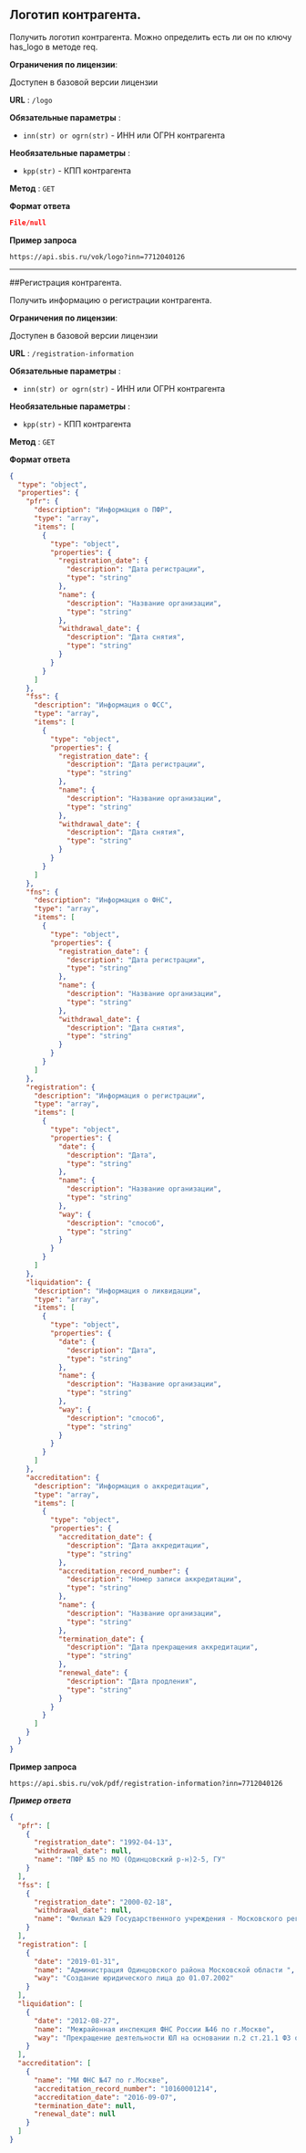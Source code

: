 ## Логотип контрагента.

Получить логотип контрагента. 
Можно определить есть ли он по ключу has_logo в методе req.

**Ограничения по лицензии**:

Доступен в базовой версии лицензии

**URL** : `/logo`

**Обязательные параметры** :
- `inn(str) or ogrn(str)` - ИНН или ОГРН контрагента

**Необязательные параметры** :
- `kpp(str)` - КПП контрагента

**Метод** : `GET`

**Формат ответа**

```json
File/null
```

**Пример запроса**

```text
https://api.sbis.ru/vok/logo?inn=7712040126
```

***

##Регистрация контрагента.

Получить информацию о регистрации контрагента.

**Ограничения по лицензии**:

Доступен в базовой версии лицензии

**URL** : `/registration-information`

**Обязательные параметры** :
- `inn(str) or ogrn(str)` - ИНН или ОГРН контрагента

**Необязательные параметры** :
- `kpp(str)` - КПП контрагента

**Метод** : `GET`

**Формат ответа**

```json
{
  "type": "object",
  "properties": {
    "pfr": {
      "description": "Информация о ПФР",
      "type": "array",
      "items": [
        {
          "type": "object",
          "properties": {
            "registration_date": {
              "description": "Дата регистрации",
              "type": "string"
            },
            "name": {
              "description": "Название организации",
              "type": "string"
            },
            "withdrawal_date": {
              "description": "Дата снятия",
              "type": "string"
            }
          }
        }
      ]
    },
    "fss": {
      "description": "Информация о ФСС",
      "type": "array",
      "items": [
        {
          "type": "object",
          "properties": {
            "registration_date": {
              "description": "Дата регистрации",
              "type": "string"
            },
            "name": {
              "description": "Название организации",
              "type": "string"
            },
            "withdrawal_date": {
              "description": "Дата снятия",
              "type": "string"
            }
          }
        }
      ]
    },
    "fns": {
      "description": "Информация о ФНС",
      "type": "array",
      "items": [
        {
          "type": "object",
          "properties": {
            "registration_date": {
              "description": "Дата регистрации",
              "type": "string"
            },
            "name": {
              "description": "Название организации",
              "type": "string"
            },
            "withdrawal_date": {
              "description": "Дата снятия",
              "type": "string"
            }
          }
        }
      ]
    },
    "registration": {
      "description": "Информация о регистрации",
      "type": "array",
      "items": [
        {
          "type": "object",
          "properties": {
            "date": {
              "description": "Дата",
              "type": "string"
            },
            "name": {
              "description": "Название организации",
              "type": "string"
            },
            "way": {
              "description": "способ",
              "type": "string"
            }
          }
        }
      ]
    },
    "liquidation": {
      "description": "Информация о ликвидации",
      "type": "array",
      "items": [
        {
          "type": "object",
          "properties": {
            "date": {
              "description": "Дата",
              "type": "string"
            },
            "name": {
              "description": "Название организации",
              "type": "string"
            },
            "way": {
              "description": "способ",
              "type": "string"
            }
          }
        }
      ]
    },
    "accreditation": {
      "description": "Информация о аккредитации",
      "type": "array",
      "items": [
        {
          "type": "object",
          "properties": {
            "accreditation_date": {
              "description": "Дата аккредитации",
              "type": "string"
            },
            "accreditation_record_number": {
              "description": "Номер записи аккредитации",
              "type": "string"
            },
            "name": {
              "description": "Название организации",
              "type": "string"
            },
            "termination_date": {
              "description": "Дата прекращения аккредитации",
              "type": "string"
            },
            "renewal_date": {
              "description": "Дата продления",
              "type": "string"
            }
          }
        }
      ]
    }
  }
}
```

**Пример запроса**

```text
https://api.sbis.ru/vok/pdf/registration-information?inn=7712040126
```

***Пример ответа***
```json
{
  "pfr": [
    {
      "registration_date": "1992-04-13",
      "withdrawal_date": null,
      "name": "ПФР №5 по МО (Одинцовский р-н)2-5, ГУ"
    }
  ],
  "fss": [
    {
      "registration_date": "2000-02-18",
      "withdrawal_date": null,
      "name": "Филиал №29 Государственного учреждения - Московского регионального отделения Фонда социального страхования Российской Федерации"
    }
  ],
  "registration": [
    {
      "date": "2019-01-31",
      "name": "Администрация Одинцовского района Московской области ",
      "way": "Создание юридического лица до 01.07.2002"
    }
  ],
  "liquidation": [
    {
      "date": "2012-08-27",
      "name": "Межрайонная инспекция ФНС России №46 по г.Москве",
      "way": "Прекращение деятельности ЮЛ на основании п.2 ст.21.1 ФЗ от 08.08.2001 №129-ФЗ"
    }
  ],
  "accreditation": [
    {
      "name": "МИ ФНС №47 по г.Москве",
      "accreditation_record_number": "10160001214",
      "accreditation_date": "2016-09-07",
      "termination_date": null,
      "renewal_date": null
    }
  ]
}
```
